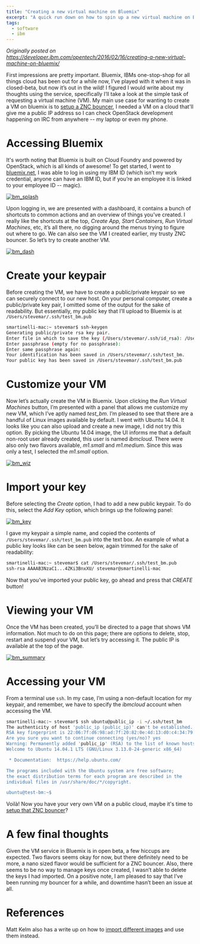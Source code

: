 ```yaml
---
title: "Creating a new virtual machine on Bluemix"
excerpt: "A quick run down on how to spin up a new virtual machine on Bluemix, IBM's Cloud Platform, in a few minutes."
tags: 
  - software
  - ibm
---
```


_Originally posted on https://developer.ibm.com/opentech/2016/02/16/creating-a-new-virtual-machine-on-bluemix/_

First impressions are pretty important. Bluemix, IBMs one-stop-shop for all things cloud has been out for a while now, I’ve played with it when it was in closed-beta, but now it’s out in the wild! I figured I would write about my thoughts using the service, specifically I’ll take a look at the simple task of requesting a virtual machine (VM). My main use case for wanting to create a VM on bluemix is to [setup a ZNC bouncer](https://developer.ibm.com/opentech/2016/01/21/openstack-development-tips-setting-up-a-znc-bouncer/), I needed a VM on a cloud that'll give me a public IP address so I can check OpenStack development happening on IRC from anywhere -- my laptop or even my phone.

# Accessing Bluemix

It's worth noting that Bluemix is built on Cloud Foundry and powered by OpenStack, which is all kinds of awesome! To get started, I went to [bluemix.net](http://bluemix.net), I was able to log in using my IBM ID (which isn’t my work credential, anyone can have an IBM ID, but if you’re an employee it is linked to your employee ID -- magic).

[![bm_splash](https://developer.ibm.com/opentech/wp-content/uploads/sites/43/2016/02/bm_splash-1024x546.png)](https://developer.ibm.com/opentech/wp-content/uploads/sites/43/2016/02/bm_splash.png)

Upon logging in, we are presented with a dashboard, it contains a bunch of shortcuts to common actions and an overview of things you’ve created. I really like the shortcuts at the top, _Create App, Start Containers, Run Virtual Machines_, etc, it’s all there, no digging around the menus trying to figure out where to go. We can also see the VM I created earlier, my trusty ZNC bouncer. So let’s try to create another VM.

[![bm_dash](https://developer.ibm.com/opentech/wp-content/uploads/sites/43/2016/02/bm_dash-1024x401.png)](https://developer.ibm.com/opentech/wp-content/uploads/sites/43/2016/02/bm_dash.png)

# Create your keypair

Before creating the VM, we have to create a public/private keypair so we can securely connect to our new host. On your personal computer, create a public/private key pair, I omitted some of the output for the sake of readability. But essentially, my public key that I’ll upload to Bluemix is at `/Users/stevemar/.ssh/test_bm.pub`

```bash
smartinelli-mac:~ stevemar$ ssh-keygen
Generating public/private rsa key pair.
Enter file in which to save the key (/Users/stevemar/.ssh/id_rsa): /Users/stevemar/.ssh/test_bm
Enter passphrase (empty for no passphrase): 
Enter same passphrase again: 
Your identification has been saved in /Users/stevemar/.ssh/test_bm.
Your public key has been saved in /Users/stevemar/.ssh/test_bm.pub
```

# Customize your VM

Now let’s actually create the VM in Bluemix. Upon clicking the _Run Virtual Machines_ button, I’m presented with a panel that allows me customize my new VM, which I’ve aptly named _test_bm_. I’m pleased to see that there are a handful of Linux images available by default. I went with Ubuntu 14.04\. It looks like you can also upload and create a new image, I did not try this option. By picking the Ubuntu 14.04 image, the UI informs me that a default non-root user already created, this user is named _ibmcloud_. There were also only two flavors available, _m1.small_ and _m1.medium_. Since this was only a test, I selected the _m1.small_ option.

[![bm_wiz](https://developer.ibm.com/opentech/wp-content/uploads/sites/43/2016/02/bm_wiz-1024x509.png)](https://developer.ibm.com/opentech/wp-content/uploads/sites/43/2016/02/bm_wiz.png)

# Import your key

Before selecting the _Create_ option, I had to add a new public keypair. To do this, select the _Add Key_ option, which brings up the following panel:

[![bm_key](https://developer.ibm.com/opentech/wp-content/uploads/sites/43/2016/02/bm_key-1022x1024.png)](https://developer.ibm.com/opentech/wp-content/uploads/sites/43/2016/02/bm_key.png)

I gave my keypair a simple name, and copied the contents of `/Users/stevemar/.ssh/test_bm.pub` into the text box. An example of what a public key looks like can be seen below, again trimmed for the sake of readability:

```bash
smartinelli-mac:~ stevemar$ cat /Users/stevemar/.ssh/test_bm.pub 
ssh-rsa AAAAB3NzaC1...4ZKi3BnxXU/ stevemar@smartinelli-mac
```

Now that you’ve imported your public key, go ahead and press that _CREATE_ button!

# Viewing your VM

Once the VM has been created, you’ll be directed to a page that shows VM information. Not much to do on this page; there are options to delete, stop, restart and suspend your VM, but let’s try accessing it. The public IP is available at the top of the page.

[![bm_summary](https://developer.ibm.com/opentech/wp-content/uploads/sites/43/2016/02/bm_summary-1024x231.png)](https://developer.ibm.com/opentech/wp-content/uploads/sites/43/2016/02/bm_summary.png)

# Accessing your VM

From a terminal use `ssh`. In my case, I’m using a non-default location for my keypair, and remember, we have to specify the _ibmcloud_ account when accessing the VM.

```bash
smartinelli-mac:~ stevemar$ ssh ubuntu@public_ip -i ~/.ssh/test_bm
The authenticity of host 'public_ip (public_ip)' can't be established.
RSA key fingerprint is 22:06:7f:d6:98:ad:7f:20:82:0e:4d:13:d0:c4:34:79.
Are you sure you want to continue connecting (yes/no)? yes
Warning: Permanently added 'public_ip' (RSA) to the list of known hosts.
Welcome to Ubuntu 14.04.1 LTS (GNU/Linux 3.13.0-24-generic x86_64)

 * Documentation:  https://help.ubuntu.com/

The programs included with the Ubuntu system are free software;
the exact distribution terms for each program are described in the
individual files in /usr/share/doc/*/copyright.

ubuntu@test-bm:~$ 
```

Voilà! Now you have your very own VM on a public cloud, maybe it's time to [setup that ZNC bouncer](https://developer.ibm.com/opentech/2016/01/21/openstack-development-tips-setting-up-a-znc-bouncer/)?

# A few final thoughts

Given the VM service in Bluemix is in open beta, a few hiccups are expected. Two flavors seems okay for now, but there definitely need to be more, a nano sized flavor would be sufficient for a ZNC bouncer. Also, there seems to be no way to manage keys once created, I wasn’t able to delete the keys I had imported. On a positive note, I am pleased to say that I’ve been running my bouncer for a while, and downtime hasn’t been an issue at all.

# References

Matt Kelm also has a write up on how to [import different images](https://developer.ibm.com/bluemix/2016/01/28/deploy-openstack-app-in-minutes/) and use them instead.
